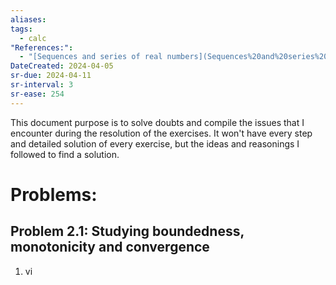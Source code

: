 ```yaml
---
aliases: 
tags:
  - calc
"References:":
  - "[Sequences and series of real numbers](Sequences%20and%20series%20of%20real%20numbers.md)"
DateCreated: 2024-04-05
sr-due: 2024-04-11
sr-interval: 3
sr-ease: 254
---
```

This document purpose is to solve doubts and compile the issues that I encounter during the resolution of the exercises. It won't have every step and detailed solution of every exercise, but the ideas and reasonings I followed to find a solution. 
# Problems: 
## Problem 2.1: Studying boundedness, monotonicity and convergence
1. vi

